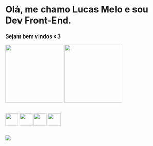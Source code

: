 # Olá, me chamo Lucas Melo e sou Dev Front-End. 

<h3>Sejam bem vindos <3 </h3>

<div>
 <a href"https://github.com/Dev-LucasMelo">
 <img height="180em" src="https://github-readme-stats.vercel.app/api?username=Dev-LucasMelo&show_icons=true&theme=synthwave" />
 <img height="180em" src="https://github-readme-stats.vercel.app/api/top-langs/?username=Dev-LucasMelo&langs_count=4" />  
</div>

  ##
  
  <div style="display: inline_block">
  <img align="center" height="40px" width="40px" src="https://cdn.jsdelivr.net/gh/devicons/devicon/icons/react/react-original.svg" />      
  <img align="center" height="40px" width="40px" src="https://cdn.jsdelivr.net/gh/devicons/devicon/icons/javascript/javascript-original.svg" />  
  <img align="center" height="40px" width="40px" src="https://cdn.jsdelivr.net/gh/devicons/devicon/icons/html5/html5-original.svg" />
  <img align="center" height="40px" width="40px" src="https://cdn.jsdelivr.net/gh/devicons/devicon/icons/css3/css3-original.svg" />
  </div>

  ##
  
  <div> 
    <a href="https://www.linkedin.com/in/lucas-messias07/" target="_blank" ><img src="https://img.shields.io/badge/LinkedIn-0077B5?style=for-the-badge&logo=linkedin&logoColor=white" ></a>
  </div>
